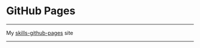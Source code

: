 # GitHub Pages
---

My [skills-github-pages](https://loucasa.github.io/skills-github-pages/) site

---
